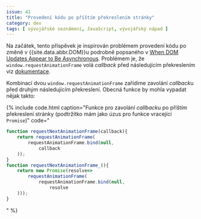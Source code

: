 ```yaml
---
issue: 41
title: "Provedení kódu po příštím překreslením stránky"
category: dev
tags: [ vývojářské seznámení, JavaScript, vývojářský nápad ]
---
```


Na začátek, tento příspěvek je inspirován problémem provedení kódu po změně v {{site.data.abbr.DOM}}u podrobně popsaného v [When DOM Updates Appear to Be Asynchronous](https://macarthur.me/posts/when-dom-updates-appear-to-be-asynchronous). Problémem je, že `window.requestAnimationFrame` volá *callback* před následujícím překreslením viz [dokumentace](https://developer.mozilla.org/en-US/docs/Web/API/window/requestAnimationFrame "Popis API na MDN").

<!--more-->

Kombinací dvou `window.requestAnimationFrame` zařídíme zavolání *callback*u před druhým následujícím překreslení. Obecná funkce by mohla vypadat nějak takto:

{% include code.html caption="Funkce pro zavolání *callback*u po příštím překreslení stránky (podtržítko mám jako úzus pro funkce vracející `Promise`)" code="
```JavaScript
function requestNextAnimationFrame(callback){
    return requestAnimationFrame(
        requestAnimationFrame.bind(null,
            callback
    ));
}
function requestNextAnimationFrame_(){
    return new Promise(resolve=>
        requestAnimationFrame(
            requestAnimationFrame.bind(null,
                resolve
    )));
}
```
" %}
